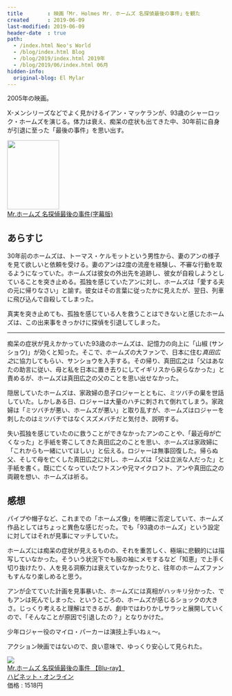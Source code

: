 ```yaml
---
title        : 映画「Mr. Holmes Mr. ホームズ 名探偵最後の事件」を観た
created      : 2019-06-09
last-modified: 2019-06-09
header-date  : true
path:
  - /index.html Neo's World
  - /blog/index.html Blog
  - /blog/2019/index.html 2019年
  - /blog/2019/06/index.html 06月
hidden-info:
  original-blog: El Mylar
---
```


2005年の映画。

X-メンシリーズなどでよく見かけるイアン・マッケランが、93歳のシャーロック・ホームズを演じる。体力は衰え、痴呆の症状も出てきた中、30年前に自身が引退に至った「最後の事件」を思い出す。

<div class="ad-amazon">
  <div class="ad-amazon-image">
    <a href="https://www.amazon.co.jp/dp/B01LKH1MWG?tag=neos21-22&amp;linkCode=osi&amp;th=1&amp;psc=1">
      <img src="https://m.media-amazon.com/images/I/41YJKirNulL._SL160_.jpg" width="120" height="160">
    </a>
  </div>
  <div class="ad-amazon-info">
    <div class="ad-amazon-title">
      <a href="https://www.amazon.co.jp/dp/B01LKH1MWG?tag=neos21-22&amp;linkCode=osi&amp;th=1&amp;psc=1">Mr.ホームズ 名探偵最後の事件(字幕版)</a>
    </div>
  </div>
</div>

## あらすじ

30年前のホームズは、トーマス・ケルモットという男性から、妻のアンの様子を見て欲しいと依頼を受ける。妻のアンは2度の流産を経験し、不審な行動を取るようになっていた。ホームズは彼女の外出先を追跡し、彼女が自殺しようとしていることを突き止める。孤独を感じていたアンに対し、ホームズは「愛する夫の元に帰りなさい」と諭す。彼女はその言葉に従ったかに見えたが、翌日、列車に飛び込んで自殺してしまった。

真実を突き止めても、孤独を感じている人を救うことはできないと感じたホームズは、この出来事をきっかけに探偵を引退してしまった。

-----

痴呆の症状が見えかかっていた93歳のホームズは、記憶力の向上に「山椒 (サンショウ)」が効くと知った。そこで、ホームズの大ファンで、日本に住む*真田広之*に協力してもらい、サンショウを入手する。その帰り、真田広之は「父はあなたの助言に従い、母と私を日本に置き去りにしてイギリスから戻らなかった」と責めるが、ホームズは真田広之の父のことを思い出せなかった。

隠居していたホームズは、家政婦の息子ロジャーとともに、ミツバチの巣を世話していた。しかしある日、ロジャーは大量のハチに刺されて倒れてしまう。家政婦は「ミツバチが悪い、ホームズが悪い」と取り乱すが、ホームズはロジャーを刺したのはミツバチではなくスズメバチだと気付き、説明する。

失い孤独を感じていたのに救うことができなかったアンのことや、「最近母が亡くなった」と手紙を寄こしてきた真田広之のことを思い、ホームズは家政婦に「これからも一緒にいてほしい」と伝える。ロジャーは無事回復した。帰らぬ父、そして母を亡くした真田広之に対し、ホームズは「父は立派な人だった」と手紙を書く。既に亡くなっていたワトスンや兄マイクロフト、アンや真田広之の両親を想い、ホームズは祈る。

## 感想

パイプや帽子など、これまでの「ホームズ像」を明確に否定していて、ホームズ作品としてはちょっと異色な感じだった。でも「93歳のホームズ」という設定に対してはそれが見事にマッチしていた。

ホームズには痴呆の症状が見えるものの、それを重苦しく、極端に悲観的には描写していなかった。そういう状況下でも服の袖にメモするなど「知恵」で上手く切り抜けたり、人を見る洞察力は衰えていなかったりと、往年のホームズファンもすんなり楽しめると思う。

アンが企てていた計画を見事暴いた、ホームズには真相がハッキリ分かった、でもアンは死んでしまった、というところの、ホームズが感じるショックの大きさ。じっくり考えると理解はできるが、劇中ではわりかしサラッと展開していくので、「そんなことが原因で引退したの？」となりかけた。

少年ロジャー役のマイロ・パーカーは演技上手いねぇ〜。

アクション映画ではないので、良い意味で、ゆっくり安心して見られた。

<div class="ad-rakuten">
  <div class="ad-rakuten-image">
    <a href="https://hb.afl.rakuten.co.jp/hgc/g00q0ui2.waxyc9f8.g00q0ui2.waxydef7/?pc=https%3A%2F%2Fitem.rakuten.co.jp%2Fes-toys%2F10266209%2F&amp;m=http%3A%2F%2Fm.rakuten.co.jp%2Fes-toys%2Fi%2F11142791%2F">
      <img src="https://thumbnail.image.rakuten.co.jp/@0_mall/es-toys/cabinet/209/10266209.jpg?_ex=128x128">
    </a>
  </div>
  <div class="ad-rakuten-info">
    <div class="ad-rakuten-title">
      <a href="https://hb.afl.rakuten.co.jp/hgc/g00q0ui2.waxyc9f8.g00q0ui2.waxydef7/?pc=https%3A%2F%2Fitem.rakuten.co.jp%2Fes-toys%2F10266209%2F&amp;m=http%3A%2F%2Fm.rakuten.co.jp%2Fes-toys%2Fi%2F11142791%2F">Mr.ホームズ 名探偵最後の事件 【Blu-ray】</a>
    </div>
    <div class="ad-rakuten-shop">
      <a href="https://hb.afl.rakuten.co.jp/hgc/g00q0ui2.waxyc9f8.g00q0ui2.waxydef7/?pc=https%3A%2F%2Fwww.rakuten.co.jp%2Fes-toys%2F&amp;m=http%3A%2F%2Fm.rakuten.co.jp%2Fes-toys%2F">ハピネット・オンライン</a>
    </div>
    <div class="ad-rakuten-price">価格 : 1518円</div>
  </div>
</div>
